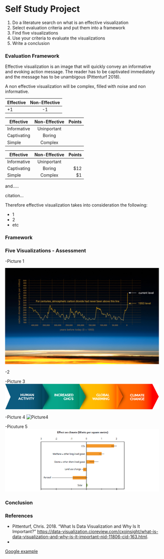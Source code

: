 # Self Study Project 

1. Do a literature search on what is an effective visualization
2. Select evaluation criteria and put them into a framework
3. Find five visualizations
4. Use your criteria to evaluate the visualizations
5. Write a conclusion

### Evaluation Framework
Effective visualization is an image that will quickly convey an informative and evoking action message. The reader has to be
captivated immediately and the message has to be unambigous (Pittenturf 2018).

A non effective visualization will be complex, filled with noise and non informative.


| Effective     | Non-Effective |
| ------------- |:-------------:|
| +1            |   -1          | 



| Effective     | Non-Effective | Points|
| ------------- |:-------------:| -----:|
| Informative   | Uninportant   |       |
| Captivating   | Boring        |       |
| Simple        | Complex       |       |



| Effective     | Non-Effective | Points  |
| ------------- |:-------------:| -----:|
| Informative   | Uninportant   |  |
| Captivating   | Boring        |   $12 |
| Simple        | Complex       |    $1 |
and.....

citation...

Therefore effective visualization takes into consideration the following:
- 1
- 2 
- etc

### Framework



### Five Visualizations - Assessment

-Picture 1

![Picture1](https://github.com/Marvin510/SelfStudyProject/blob/master/Images/pic%201.jpeg)

-2

-Picture 3
![Picture3](https://github.com/Marvin510/SelfStudyProject/blob/master/Images/Pic%203.jpg)

-Picture 4
![Picture4](https://19january2017snapshot.epa.gov/sites/production/files/2016-07/models-observed-human-natural.png)

-Picuture 5
![Picture5](https://github.com/Marvin510/SelfStudyProject/blob/master/Images/Pic%205.jpg)

### Conclusion



### References
- Pittenturf, Chris. 2018. “What Is Data Visualization and Why Is It Important?” https://data-visualization.cioreview.com/cxoinsight/what-is-data-visualization-and-why-is-it-important-nid-11806-cid-163.html.
-




[Google example][Link1]

[Link1]: https://www.google.com/
